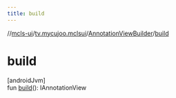```yaml
---
title: build
---
```

//[mcls-ui](../../../index.html)/[tv.mycujoo.mclsui](../index.html)/[AnnotationViewBuilder](index.html)/[build](build.html)



# build



[androidJvm]\
fun [build](build.html)(): IAnnotationView




